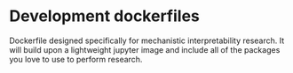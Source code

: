 # Development dockerfiles

Dockerfile designed specifically for mechanistic interpretability research. It will build upon a lightweight jupyter image and include all of the packages you love to use to perform research. 